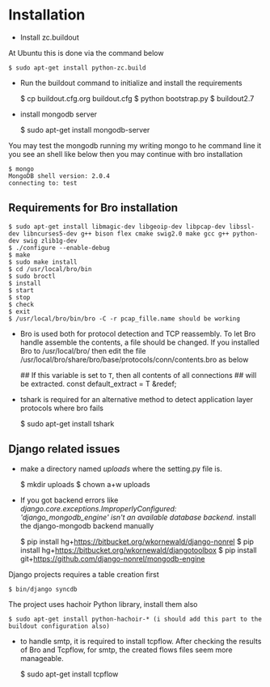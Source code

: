 Installation
============

* Install zc.buildout


At Ubuntu this is done via the command below

	$ sudo apt-get install python-zc.build

* Run the buildout command to initialize and install the requirements

	$ cp buildout.cfg.org buildout.cfg
	$ python bootstrap.py
	$ buildout2.7

* install mongodb server

	$ sudo apt-get install mongodb-server

You may test the mongodb running my writing mongo to he command line
it you see an shell like below then you may continue with bro installation

	$ mongo
	MongoDB shell version: 2.0.4
	connecting to: test

Requirements for Bro installation
---------------------------------

	$ sudo apt-get install libmagic-dev libgeoip-dev libpcap-dev libssl-dev libncurses5-dev g++ bison flex cmake swig2.0 make gcc g++ python-dev swig zlib1g-dev
	$ ./configure --enable-debug
	$ make
	$ sudo make install
	$ cd /usr/local/bro/bin
	$ sudo broctl
	$ install
	$ start
	$ stop
	$ check
	$ exit
	$ /usr/local/bro/bin/bro -C -r pcap_fille.name should be working


* Bro is used both for protocol detection and TCP reassembly. To let Bro handle assemble the contents, a file should be changed. If you installed Bro to /usr/local/bro/ then edit the file /usr/local/bro/share/bro/base/protocols/conn/contents.bro as below

	\#\# If this variable is set to ``T``, then all contents of all connections
	\#\# will be  extracted.
	const default_extract = T &redef;

* tshark is required for an alternative method to detect application layer protocols where bro fails

	$ sudo apt-get install tshark

Django related issues
---------------------

* make a directory named *uploads* where the setting.py file is. 

	$ mkdir uploads
	$ chown a+w uploads

* If you got backend errors like *django.core.exceptions.ImproperlyConfigured: 'django_mongodb_engine' isn't an available database backend.*
install the django-mongodb backend manually

	$ pip install hg+https://bitbucket.org/wkornewald/django-nonrel
	$ pip install hg+https://bitbucket.org/wkornewald/djangotoolbox
	$ pip install git+https://github.com/django-nonrel/mongodb-engine

Django projects requires a table creation first

	$ bin/django syncdb

The project uses hachoir Python library, install them also

	$ sudo apt-get install python-hachoir-* (i should add this part to the buildout configuration also)

* to handle smtp, it is required to install tcpflow. After checking the results of Bro and Tcpflow, for smtp, the created flows files seem more manageable.

	$ sudo apt-get install tcpflow
